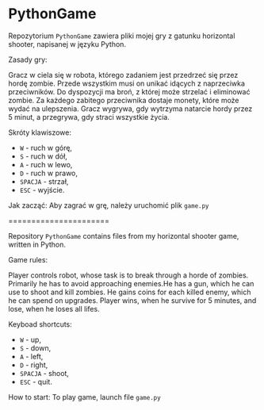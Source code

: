 PythonGame
======================

Repozytorium `PythonGame` zawiera pliki mojej gry z gatunku horizontal shooter, napisanej w języku Python.

Zasady gry:

Gracz w ciela się w robota, którego zadaniem jest przedrzeć się przez hordę zombie. Przede wszystkim musi on unikać idących z naprzeciwka przeciwników. Do dyspozycji ma broń, z której może strzelać i eliminować zombie. Za każdego zabitego przeciwnika dostaje monety, które może wydać na ulepszenia. 
Gracz wygrywa, gdy wytrzyma natarcie hordy przez 5 minut, a przegrywa, gdy straci wszystkie życia.

Skróty klawiszowe:

  * `W` - ruch w górę,
  * `S` - ruch w dół,
  * `A` - ruch w lewo,
  * `D` - ruch w prawo,
  * `SPACJA` - strzał,
  * `ESC` - wyjście.
  
Jak zacząć:
Aby zagrać w grę, należy uruchomić plik `game.py`
  
======================

Repository `PythonGame` contains files from my horizontal shooter game, written in Python.

Game rules:

Player controls robot, whose task is to break through a horde of zombies. Primarily he has to avoid approaching enemies.He has a gun, which he can use to shoot and kill zombies. He gains coins for each killed enemy, which he can spend on upgrades. 
Player wins, when he survive for 5 minutes, and lose, when he loses all lifes.

Keyboad shortcuts:

  * `W` - up,
  * `S` - down,
  * `A` - left,
  * `D` - right,
  * `SPACJA` - shoot,
  * `ESC` - quit.
  
How to start:
To play game, launch file `game.py`
